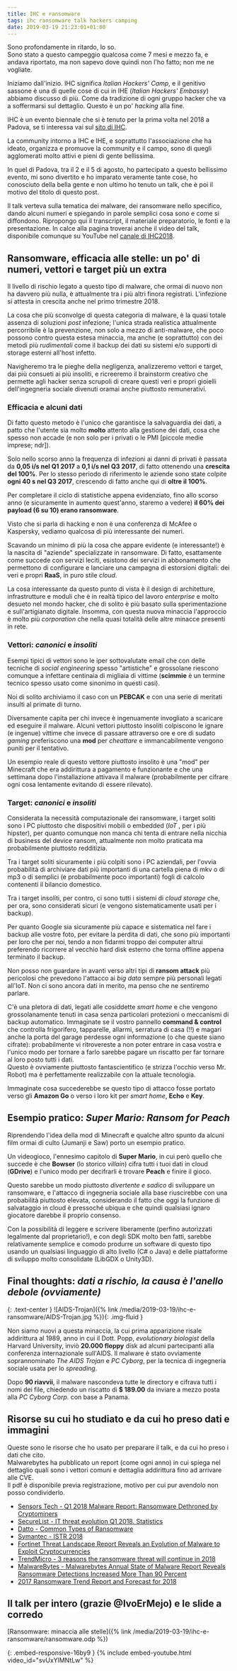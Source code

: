 ```yaml
---
title: IHC e ransomware
tags: ihc ransomware talk hackers camping
date: 2019-03-19 21:23:01+01:00
---
```


Sono profondamente in ritardo, lo so.  
Sono stato a questo campeggio qualcosa come 7 mesi e mezzo fa, e andava riportato, ma non sapevo dove quindi non l'ho fatto; non me ne vogliate.

Iniziamo dall'inizio. IHC significa _Italian Hackers' Camp_, e il genitivo sassone è una di quelle cose di cui in IHE (_Italian Hackers' Embassy_) abbiamo discusso di più. Come da tradizione di ogni gruppo hacker che va a soffermarsi sul dettaglio. Questo è un po' _hacking_ alla fine.

IHC è un evento biennale che si è tenuto per la prima volta nel 2018 a Padova, se ti interessa vai sul [sito di IHC](https://ihc.camp).

La community intorno a IHC e IHE, e soprattutto l'associazione che ha ideato, organizza e promuove la community e il campo, sono di quegli agglomerati molto attivi e pieni di gente bellissima.

In quel di Padova, tra il 2 e il 5 di agosto, ho partecipato a questo bellissimo evento, mi sono divertito e ho imparato veramente tante cose, ho conosciuto della bella gente e non ultimo ho tenuto un talk, che è poi il motivo del titolo di questo post.

Il talk verteva sulla tematica dei malware, dei ransomware nello specifico, dando alcuni numeri e spiegando in parole semplici cosa sono e come si diffondono. Ripropongo qui il transcript, il materiale preparatorio, le fonti e la presentazione. In calce alla pagina troverai anche il video del talk, disponibile comunque su YouTube nel [canale di IHC2018](https://www.youtube.com/channel/UCV9Dbt9F5pg1qWA1By-1tJg).
<!--more-->

## Ransomware, efficacia alle stelle: un po' di numeri, vettori e target più un extra

Il livello di rischio legato a questo tipo di malware, che ormai di nuovo non ha davvero più nulla, è attualmente tra i più altri finora registrati. L'infezione si attesta in crescita anche nel primo trimestre 2018.

La cosa che più sconvolge di questa categoria di malware, è la quasi totale assenza di soluzioni _post_ infezione; l'unica strada realistica attualmente percorribile è la prevenzione, non solo a mezzo di anti-malware, che poco possono contro questa estesa minaccia, ma anche (e soprattutto) con dei metodi più _rudimentali_ come il backup dei dati su sistemi e/o supporti di storage esterni all'host infetto.

Navigheremo tra le pieghe della negligenza, analizzeremo vettori e target, dai più consueti ai più insoliti, e ricreeremo il brainstorm creativo che permette agli hacker senza scrupoli di creare questi veri e propri gioielli dell'ingegneria sociale divenuti oramai anche piuttosto remunerativi.

### Efficacia e alcuni dati

Di fatto questo metodo è l'unico che garantisce la salvaguardia dei dati, a patto che l'utente sia molto **molto** attento alla gestione dei dati, cosa che spesso non accade (e non solo per i privati o le PMI [piccole medie imprese; ndr]).

Solo nello scorso anno la frequenza di infezioni ai danni di privati è passata da **0,05 i/s nel Q1 2017** a **0,1 i/s nel Q3 2017**, di fatto ottenendo una **crescita del 100%**.
Per lo stesso periodo di riferimento le aziende sono state colpite **ogni 40 s nel Q3 2017**, crescendo di fatto anche qui di **oltre il 100%**.

Per completare il ciclo di statistiche appena evidenziato, fino allo scorso anno (e sicuramente in aumento quest'anno, staremo a vedere) **il 60% dei payload (6 su 10) erano ransomware**.

Visto che si parla di hacking e non è una conferenza di McAfee o Kaspersky, vediamo qualcosa di più interessante dei numeri.

Scavando un minimo di più la cosa che appare evidente (e interessante!) è la nascita di "aziende" specializzate in ransomware. Di fatto, esattamente come succede con servizi leciti, esistono dei servizi in abbonamento che permettono di configurare e lanciare una campagna di estorsioni digitali: dei veri e propri **RaaS**, in puro stile _cloud_.

La cosa interessante da questo punto di vista è il design di architetture, infrastrutture e moduli che è in realtà tipico del lavoro _enterprise_ e molto desueto nel mondo hacker, che di solito è più basato sulla sperimentazione e sull'artigianato digitale.
Insomma, con questa nuova minaccia l'approccio è molto più _corporation_ che nella quasi totalità delle altre minacce presenti in rete.

### Vettori: *canonici* e *insoliti*

Esempi tipici di vettori sono le iper sottovalutate email che con delle tecniche di _social engineering_ spesso "artistiche" e grossolane riescono comunque a infettare centinaia di migliaia di vittime (**scimmie** è un termine tecnico spesso usato come sinonimo in questi casi).

Noi di solito archiviamo il caso con un **PEBCAK** e con una serie di meritati insulti al primate di turno.

Diversamente capita per chi invece è ingenuamente invogliato a scaricare ed eseguire il malware. Alcuni vettori piuttosto insoliti colpiscono le ignare (e ingenue) vittime che invece di passare attraverso ore e ore di sudato _gaming_ preferiscono una **mod** per _cheattare_ e immancabilmente vengono puniti per il tentativo.

Un esempio reale di questo vettore piuttosto insolito è una "mod" per Minecraft che era addirittura a pagamento e funzionante e che una settimana dopo l'installazione attivava il malware (probabilmente per cifrare ogni cosa lentamente evitando di essere rilevato).

### Target: *canonici* e *insoliti*

Considerata la necessità computazionale dei ransomware, i target soliti sono i PC piuttosto che dispositivi mobili o embedded (_IoT_ , per i più hipster), per quanto comunque non manca chi tenta di entrare nella nicchia di business del device ransom, attualmente non molto praticata ma probabilmente piuttosto redditizia.

Tra i target soliti sicuramente i più colpiti sono i PC aziendali, per l'ovvia probabilità di archiviare dati più importanti di una cartella piena di mkv o di mp3 o di semplici (e probabilmente poco importanti) fogli di calcolo contenenti il bilancio domestico.

Tra i target insoliti, per contro, ci sono tutti i sistemi di _cloud storage_ che, per ora, sono considerati sicuri (e vengono sistematicamente usati per i backup).

Per quanto Google sia sicuramente più capace e sistematica nel fare i backup alle vostre foto, per evitare la perdita di dati, che sono più importanti per loro che per noi, tendo a non fidarmi troppo dei computer altrui preferendo ricorrere al vecchio hard disk esterno che torna offline appena terminato il backup.

Non posso non guardare in avanti verso altri tipi di **ransom attack** più pericolosi che prevedono l'attacco ai _big data_ sempre più personali legati all'IoT. Non ci sono ancora dati in merito, ma penso che ne sentiremo parlare.

C'è una pletora di dati, legati alle cosiddette _smart home_ e che vengono grossolanamente tenuti in casa senza particolari protezioni o meccanismi di backup automatico. Immaginate se il vostro pannello **command & control** che controlla frigorifero, tapparelle, allarmi, serratura di casa (!!) e magari anche la porta del garage perdesse ogni informazione (o che queste siano cifrate): probabilmente vi ritrovereste a non poter entrare in casa vostra e l'unico modo per tornare a farlo sarebbe pagare un riscatto per far tornare al loro posto tutti i dati.  
Questo è ovviamente piuttosto fantascientifico (e strizza l'occhio verso Mr. Robot) ma è perfettamente realizzabile con la attuale tecnologia.

Immaginate cosa succederebbe se questo tipo di attacco fosse portato verso gli **Amazon Go** o verso i loro kit per _smart home_, **Echo** e **Key**.

## Esempio pratico: *Super Mario: Ransom for Peach*

Riprendendo l'idea della mod di Minecraft e qualche altro spunto da alcuni film ormai di culto (Jumanji e Saw) porto un esempio pratico.

Un videogioco, l'ennesimo capitolo di **Super Mario**, in cui però quello che succede è che **Bowser** (lo storico _villain_) cifra tutti i tuoi dati in cloud (**GDrive**) e l'unico modo per decifrarli è trovare **Peach** e finire il gioco.

Questo sarebbe un modo piuttosto _divertente e sadico_ di sviluppare un ransomware, e l'attacco di ingegneria sociale alla base riuscirebbe con una probabilità piuttosto elevata, considerando il fatto che oggi la funzione di salvataggio in cloud è pressoché ubiqua e che quindi qualsiasi ignaro giocatore darebbe il proprio consenso.

Con la possibilità di leggere e scrivere liberamente (perfino autorizzati legalmente dal proprietario!), e con degli SDK molto ben fatti, sarebbe relativamente semplice e comodo produrre un software di questo tipo usando un qualsiasi linguaggio di alto livello (C# o Java) e delle piattaforme di sviluppo molto consolidate (LibGDX o Unity3D).

## Final thoughts: *dati a rischio, la causa è l'anello debole (ovviamente)*

{: .text-center }
![AIDS-Trojan]({% link /media/2019-03-19/ihc-e-ransomware/AIDS-Trojan.jpg %}){: .img-fluid }

Non siamo nuovi a questa minaccia, la cui prima apparizione risale addirittura al 1989, anno in cui il Dott. Popp, *evolutionary biologist* della Harvard University, inviò **20.000 floppy** disk ad alcuni partecipanti alla conferenza internazionale sull'AIDS. Il malware è stato ovviamente soprannominato *The AIDS Trojan* e *PC Cyborg*, per la tecnica di ingegneria sociale usata per lo *spreading*.

Dopo **90 riavvii**, il malware nascondeva tutte le directory e cifrava tutti i nomi dei file, chiedendo un riscatto di **$ 189.00** da inviare a mezzo posta alla *PC Cyborg Corp.* con base a Panama.

## Risorse su cui ho studiato e da cui ho preso dati e immagini

Queste sono le risorse che ho usato per preparare il talk, e da cui ho preso i dati che cito.  
Malwarebytes ha pubblicato un report (come ogni anno) in cui spiega nel dettaglio quali sono i vettori comuni e dettaglia addirittura fino ad arrivare alle CVE.  
Il pdf è disponibile previa registrazione, motivo per cui pur avendolo non posso condividerlo.

* [Sensors Tech - Q1 2018 Malware Report: Ransomware Dethroned by Cryptominers](https://sensorstechforum.com/q1-2018-malware-report-ransomware-dethroned-cryptominers/)
* [SecureList - IT threat evolution Q1 2018. Statistics](https://securelist.com/it-threat-evolution-q1-2018-statistics/85541/)
* [Datto - Common Types of Ransomware](https://www.datto.com/blog/common-types-of-ransomware)
* [Symantec - ISTR 2018](https://www.symantec.com/security-center/threat-report)
* [Fortinet Threat Landscape Report Reveals an Evolution of Malware to Exploit Cryptocurrencies](https://www.fortinet.com/corporate/about-us/newsroom/press-releases/2018/fortinet-threat-landscape-report-reveals-an-evolution-of-malware.html)
* [TrendMicro - 3 reasons the ransomware threat will continue in 2018](https://blog.trendmicro.com/3-reasons-the-ransomware-threat-will-continue-in-2018/)
* [MalwareBytes - Malwarebytes Annual State of Malware Report Reveals Ransomware Detections Increased More Than 90 Percent](https://press.malwarebytes.com/2018/01/25/malwarebytes-annual-state-malware-report-reveals-ransomware-detections-increased-90-percent/)
* [2017 Ransomware Trend Report and Forecast for 2018](https://blog.360totalsecurity.com/en/2017-ransomware-trend-report-2018-forecast/)

## Il talk per intero (grazie @IvoErMejo) e le slide a corredo

[Ransomware: minaccia alle stelle]({% link /media/2019-03-19/ihc-e-ransomware/ransomware.odp %})

{: .embed-responsive-16by9 }
{% include embed-youtube.html video_id="svUxYlMNtLw" %}

